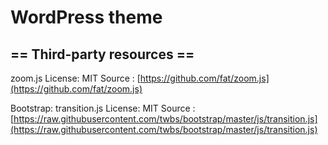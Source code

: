 # WordPress theme

## == Third-party resources ==

zoom.js
License: MIT
Source : [https://github.com/fat/zoom.js](https://github.com/fat/zoom.js)

Bootstrap: transition.js
License: MIT
Source : [https://raw.githubusercontent.com/twbs/bootstrap/master/js/transition.js](https://raw.githubusercontent.com/twbs/bootstrap/master/js/transition.js)
